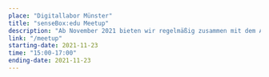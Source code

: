 ```yaml
---
place: "Digitallabor Münster"
title: "senseBox:edu Meetup"
description: "Ab November 2021 bieten wir regelmäßig zusammen mit dem Amt für Schule und Weiterbildung der Stadt Münster, immer am 4. Dienstag im Monat 15:00-17:00 Uhr, ein Meetup im neuen Digitallabor Münster am Leonardo-Campus an."
link: "/meetup"
starting-date: 2021-11-23
time: "15:00-17:00"
ending-date: 2021-11-23
---
```

